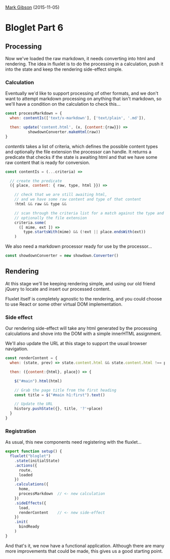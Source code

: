 [Mark Gibson](https://github.com/jollytoad) (2015-11-05)

# Bloglet Part 6

## Processing

Now we've loaded the raw markdown, it needs converting into html and rendering.
The idea in fluxlet is to do the processing in a calculation, push it into the
state and keep the rendering side-effect simple.

### Calculation

Eventually we'd like to support processing of other formats, and we don't want
to attempt markdown processing on anything that isn't markdown, so we'll have
a condition on the calculation to check this...

```js
const processMarkdown = {
  when: contentIs(['text/x-markdown'], ['text/plain', '.md']),

  then: update('content.html', (x, {content:{raw}}) =>
          showdownConverter.makeHtml(raw))
}
```

*contentIs* takes a list of criteria, which defines the possible content types
and optionally the file extension the processor can handle. It returns a
predicate that checks if the state is awaiting html and that we have some raw
content that is ready for conversion.

```js
const contentIs = (...criteria) =>

  // create the predicate
  ({ place, content: { raw, type, html }}) =>

    // check that we are still awaiting html,
    // and we have some raw content and type of that content
    !html && raw && type &&

    // scan through the criteria list for a match against the type and
    // optionally the file extension
    criteria.some(
      ([ mime, ext ]) =>
        type.startsWith(mime) && (!ext || place.endsWith(ext))
    )
```

We also need a markdown processor ready for use by the processor...

```js
const showdownConverter = new showdown.Converter()
```

## Rendering

At this stage we'll be keeping rendering simple, and using our old friend
jQuery to locate and insert our processed content.

Fluxlet itself is completely agnostic to the rendering, and you could choose to
use React or some other virtual DOM implementation.

### Side effect

Our rendering side-effect will take any html generated by the processing
calculations and shove into the DOM with a simple innerHTML assignment.

We'll also update the URL at this stage to support the usual browser navigation.

```js
const renderContent = {
  when: (state, prev) => state.content.html && state.content.html !== prev.content.html,

  then: ({content:{html}, place}) => {

    $("#main").html(html)

    // Grab the page title from the first heading
    const title = $("#main h1:first").text()

    // Update the URL
    history.pushState({}, title, '?'+place)
  }
}
```

### Registration

As usual, this new components need registering with the fluxlet...

```js
export function setup() {
  fluxlet("bloglet")
    .state(initialState)
    .actions({
      route,
      loaded
    })
    .calculations({
      home,
      processMarkdown  // <- new calculation
    })
    .sideEffects({
      load,
      renderContent    // <- new side-effect
    })
    .init(
      bindReady
    )
}
```

And that's it, we now have a functional application. Although there are many
more improvements that could be made, this gives us a good starting point.
